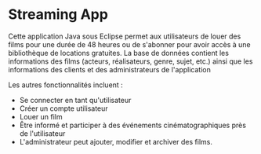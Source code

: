 # Streaming App
 Cette application Java sous Eclipse permet aux utilisateurs de louer des films pour une durée de 48 heures ou de s'abonner pour avoir accès à une bibliothèque de locations gratuites.
 La base de données contient les informations des films (acteurs, réalisateurs, genre, sujet, etc.) ainsi que les informations des clients et des administrateurs de l'application

Les autres fonctionnalités incluent :

- Se connecter en tant qu'utilisateur
- Créer un compte utilisateur
- Louer un film
- Être informé et participer à des événements cinématographiques près de l'utilisateur
- L'administrateur peut ajouter, modifier et archiver des films.
